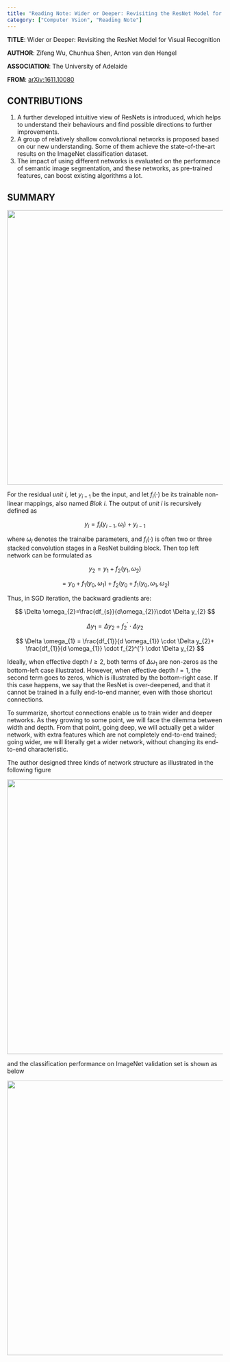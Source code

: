 ```yaml
---
title: "Reading Note: Wider or Deeper: Revisiting the ResNet Model for Visual Recognition"
category: ["Computer Vsion", "Reading Note"]
---
```


**TITLE**:  Wider or Deeper: Revisiting the ResNet Model for Visual Recognition

**AUTHOR**: Zifeng Wu, Chunhua Shen, Anton van den Hengel

**ASSOCIATION**: The University of Adelaide

**FROM**: [arXiv:1611.10080 ](https://arxiv.org/abs/1611.10080)

## CONTRIBUTIONS ##

1. A further developed intuitive view of ResNets is introduced, which helps to understand their behaviours and find possible directions to further improvements.
2. A group of relatively shallow convolutional networks is proposed based on our new understanding. Some of them achieve the state-of-the-art results on the ImageNet classification dataset.
3. The impact of using different networks is evaluated on the performance of semantic image segmentation, and these networks, as pre-trained features, can boost existing algorithms a lot.

## SUMMARY ##

<img class="img-responsive center-block" src="https://raw.githubusercontent.com/joshua19881228/my_blogs/master/Computer_Vision/Reading_Note/figures/WiderResNet_1.jpg" alt="" width="640"/>

For the residual $unit \ i$, let $y_{i-1}$ be the input, and let $f_{i}(\cdot)$ be its trainable non-linear mappings, also named $Blok \ i$. The output of $unit \ i$ is recursively defined as 

$$ y_{i} = f_{i}(y_{i-1}, \omega_{i})+y_{i-1} $$

where $\omega_{i}$ denotes the trainalbe parameters, and $f_{i}(\cdot)$ is often two or three stacked convolution stages in a ResNet building block. Then top left network can be formulated as

$$ y_{2} = y_{1}+f_{2}(y_{1},\omega_{2}) $$

$$ = y_{0}+f_{1}(y_{0},\omega_{1})+f_{2}(y_{0}+f_{1}(y_{0}, \omega_{1}, \omega_{2}) $$

Thus, in SGD iteration, the backward gradients are:

$$ \Delta \omega_{2}=\frac{df_{s}}{d\omega_{2}}\cdot \Delta y_{2} $$

$$ \Delta y_{1}= \Delta y_{2} + f_{2}^{'} \cdot \Delta y_{2} $$

$$ \Delta \omega_{1} = \frac{df_{1}}{d \omega_{1}} \cdot \Delta y_{2}+ \frac{df_{1}}{d \omega_{1}} \cdot f_{2}^{'} \cdot \Delta y_{2} $$

Ideally, when effective depth $l\geq2$, both terms of $\Delta \omega_{1}$ are non-zeros as the bottom-left case illustrated. However, when effective depth $l=1$, the second term goes to zeros, which is illustrated by the bottom-right case. If this case happens, we say that the ResNet is over-deepened, and that it cannot be trained in a fully end-to-end manner, even with those shortcut connections.

To summarize, shortcut connections enable us to train wider and deeper networks. As they growing to some point, we will face the dilemma between width and depth. From that point, going deep, we will actually get a wider network, with extra features which are not completely end-to-end trained; going wider, we will literally get a wider network, without changing its end-to-end characteristic.

The author designed three kinds of network structure as illustrated in the following figure

<img class="img-responsive center-block" src="https://raw.githubusercontent.com/joshua19881228/my_blogs/master/Computer_Vision/Reading_Note/figures/WiderResNet_2.jpg" alt="" width="640"/>

and the classification performance on ImageNet validation set is shown as below

<img class="img-responsive center-block" src="https://raw.githubusercontent.com/joshua19881228/my_blogs/master/Computer_Vision/Reading_Note/figures/WiderResNet_3.jpg" alt="" width="640"/>
